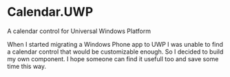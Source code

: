# Calendar.UWP
A calendar control for Universal Windows Platform

When I started migrating a Windows Phone app to UWP I was unable to find a calendar control that would be customizable enough. So I decided to build my own component. I hope someone can find it usefull too and save some time this way.
